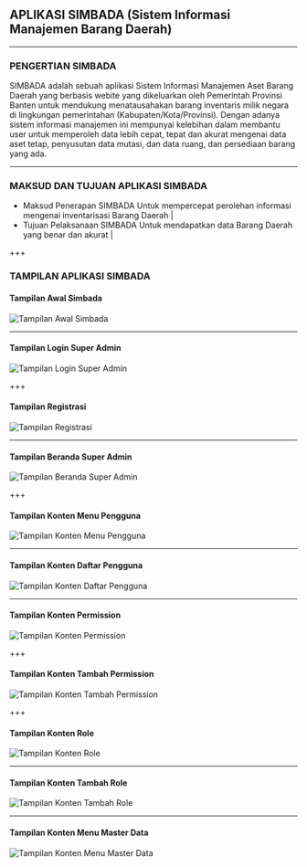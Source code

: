 ## APLIKASI SIMBADA (Sistem Informasi Manajemen Barang Daerah)

---

### PENGERTIAN SIMBADA
SIMBADA adalah sebuah aplikasi Sistem Informasi Manajemen Aset Barang Daerah yang berbasis webite
yang dikeluarkan oleh Pemerintah Provinsi Banten untuk mendukung menatausahakan barang inventaris
milik negara di lingkungan pemerintahan (Kabupaten/Kota/Provinsi). Dengan adanya sistem informasi
manajemen ini mempunyai kelebihan dalam membantu user untuk memperoleh data lebih cepat, tepat
dan akurat mengenai data aset tetap, penyusutan data mutasi, dan data ruang, dan persediaan barang
yang ada.

---

### MAKSUD DAN TUJUAN APLIKASI SIMBADA
- Maksud Penerapan SIMBADA Untuk mempercepat perolehan informasi mengenai inventarisasi Barang Daerah |
- Tujuan Pelaksanaan SIMBADA Untuk mendapatkan data Barang Daerah yang benar dan akurat |

+++

### TAMPILAN APLIKASI SIMBADA

#### Tampilan Awal Simbada
![Tampilan Awal Simbada](/assets/images/00-tampilan-awal.png)

---

#### Tampilan Login Super Admin
![Tampilan Login Super Admin](/assets/images/01-login.png)

+++

#### Tampilan Registrasi
![Tampilan Registrasi](/assets/images/02-tampilan-registrasi.png)

---

#### Tampilan Beranda Super Admin
![Tampilan Beranda Super Admin](/assets/images/03-tampilan-beranda.png)

+++

#### Tampilan Konten Menu Pengguna
![Tampilan Konten Menu Pengguna](/assets/images/04-tampilan-konten-menu-pengguna.png)

---

#### Tampilan Konten Daftar Pengguna
![Tampilan Konten Daftar Pengguna](/assets/images/05-tampilan-daftar-pengguna.png)

---

#### Tampilan Konten Permission
![Tampilan Konten Permission](/assets/images/06-tampilan-permission.png)

+++

#### Tampilan Konten Tambah Permission
![Tampilan Konten Tambah Permission](/assets/images/07-tampilan-tambah-permission.png)

+++

#### Tampilan Konten Role
![Tampilan Konten Role](/assets/images/08-tampilan-role.png)

---

#### Tampilan Konten Tambah Role
![Tampilan Konten Tambah Role](/assets/images/09-tampilan-tambah-role.png)

---

#### Tampilan Konten Menu Master Data
![Tampilan Konten Menu Master Data](/assets/images/10-tampilan-konten-menu-master-data.png)


